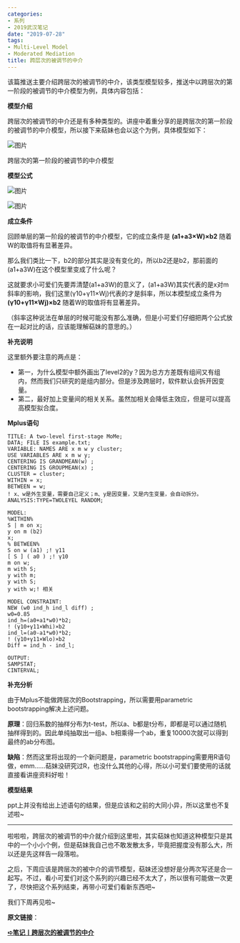 ```yaml
---
categories:
- 系列
- 2019武汉笔记
date: "2019-07-28"
tags:
- Multi-Level Model
- Moderated Mediation
title: 跨层次的被调节的中介
---
```

该篇推送主要介绍跨层次的被调节的中介，该类型模型较多，推送中以跨层次的第一阶段的被调节的中介模型为例，具体内容包括：

<!--more-->

**模型介绍**

跨层次的被调节的中介还是有多种类型的。讲座中着重分享的是跨层次的第一阶段的被调节的中介模型，所以接下来萜妹也会以这个为例，具体模型如下：

![图片](https://tie-1315290370.cos.ap-beijing.myqcloud.com/TIE/202309120005379.png)

跨层次的第一阶段的被调节的中介模型

**模型公式**

![图片](https://tie-1315290370.cos.ap-beijing.myqcloud.com/TIE/202309120005433.png)

![图片](https://tie-1315290370.cos.ap-beijing.myqcloud.com/TIE/202309120005419.jpeg)

**成立条件**

回顾单层的第一阶段的被调节的中介模型，它的成立条件是 **(a1+a3×W)×b2** 随着W的取值将有显著差异。

那么我们类比一下，b2的部分其实是没有变化的，所以b2还是b2，那前面的(a1+a3W)在这个模型里变成了什么呢？

这就要求小可爱们先要弄清楚(a1+a3W)的意义了，(a1+a3W)其实代表的是x对m斜率的影响，我们这里(γ10+γ11×Wj)代表的才是斜率，所以本模型成立条件为 **(γ10+γ11×Wj)×b2** 随着W的取值将有显著差异。

（斜率这种说法在单层的时候可能没有那么准确，但是小可爱们仔细把两个公式放在一起对比的话，应该能理解萜妹的意思的。）

**补充说明**

这里额外要注意的两点是：

- 第一，为什么模型中额外画出了level2的y？因为总⽅方差既有组间⼜有组内，然而我们只研究的是组内部分。但是涉及跨层时，软件默认会拆开因变量。
- 第二，最好加上变量间的相关关系。虽然加相关会降低主效应，但是可以提⾼高模型拟合度。

**Mplus语句**

```
TITLE: A two-level first-stage MoMe;
DATA; FILE IS example.txt;
VARIABLE: NAMES ARE x m w y cluster;
USE VARIABLES ARE x m w y;
CENTERING IS GRANDMEAN(w) ;
CENTERING IS GROUPMEAN(x) ;
CLUSTER = cluster;
WITHIN = x;
BETWEEN = w;
! x、w是外生变量，需要自己定义；m、y是因变量，又是内生变量，会自动拆分。
ANALYSIS:TYPE=TWOLEYEL RANDOM;

MODEL:
%WITHIN%
S | m on x;
y on m (b2)
x;
% BETWEEN%
S on w (a1) ;! γ11
[ S ] ( a0 ) ;! γ10
m on w;
m with S;
y with m;
y with S;
y with w;! 相关

MODEL CONSTRAINT:
NEW (w0 ind_h ind_l diff) ;
w0=0.85
ind_h=(a0+a1*w0)*b2; 
! (γ10+γ11×Whi)×b2
ind_l=(a0-a1*w0)*b2; 
! (γ10+γ11×Wlo)×b2
Diff = ind_h - ind_l;

OUTPUT:
SAMPSTAT;
CINTERVAL;
```

**补充分析**

由于Mplus不能做跨层次的Bootstrapping，所以需要用parametric bootstrapping解决上述问题。

**原理**：回归系数的抽样分布为t-test，所以a、b都是t分布，即都是可以通过随机抽样得到的。因此单纯抽取出一组a、b相乘得一个ab，重复10000次就可以得到最终的ab分布图。

**缺陷**：然而这里将出现的一个新问题是，parametric bootstrapping需要用R语句做，emm……萜妹没研究过R，也没什么其他的心得，所以小可爱们要使用的话就直接看讲座资料好啦！

**模型结果**

ppt上并没有给出上述语句的结果，但是应该和之前的大同小异，所以这里也不复述啦~

---

啦啦啦，跨层次的被调节的中介就介绍到这里啦，其实萜妹也知道这种模型只是其中的一个小小个例，但是萜妹我自己也不敢发散太多，毕竟把握度没有那么大，所以还是先这样告一段落啦。



之后，下周应该是跨层次的被中介的调节模型，萜妹还没想好是分两次写还是合一起写。不过，看小可爱们对这个系列的兴趣已经不太大了，所以很有可能做一次更了，尽快把这个系列结束，再带小可爱们看新东西吧~



我们下周再见啦~

**原文链接**：

  [**➪笔记丨跨层次的被调节的中介**](https://mp.weixin.qq.com/s?__biz=MzIwMDk1OTM2OQ==&mid=2247484814&idx=1&sn=17ff2c2d8eff67fddf5c4d65f8ae5d60&chksm=96f47168a183f87ebc4a5c8b9ec11645ec761992efae3d7ca4322d376b1aa4057536b1f79ae7&token=1026914331&lang=zh_CN&scene=21#wechat_redirect)
